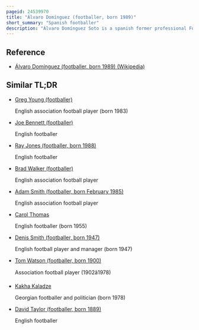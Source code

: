 ```yaml
---
pageid: 24539970
title: "Álvaro Domínguez (footballer, born 1989)"
short_summary: "Spanish footballer"
description: "Álvaro Domínguez Soto is a spanish former professional Footballer who played as a Centre back and left back during the Course of his Career."
---
```


## Reference

- [Álvaro Domínguez (footballer, born 1989) (Wikipedia)](https://en.wikipedia.org/?curid=24539970)

## Similar TL;DR

- [Greg Young (footballer)](/tldr/en/greg-young-footballer)

  English association football player (born 1983)

- [Joe Bennett (footballer)](/tldr/en/joe-bennett-footballer)

  English footballer

- [Ray Jones (footballer, born 1988)](/tldr/en/ray-jones-footballer-born-1988)

  English footballer

- [Brad Walker (footballer)](/tldr/en/brad-walker-footballer)

  English association football player

- [Adam Smith (footballer, born February 1985)](/tldr/en/adam-smith-footballer-born-february-1985)

  English association football player

- [Carol Thomas](/tldr/en/carol-thomas)

  English footballer (born 1955)

- [Denis Smith (footballer, born 1947)](/tldr/en/denis-smith-footballer-born-1947)

  English football player and manager (born 1947)

- [Tom Watson (footballer, born 1900)](/tldr/en/tom-watson-footballer-born-1900)

  Association football player (1902â1978)

- [Kakha Kaladze](/tldr/en/kakha-kaladze)

  Georgian footballer and politician (born 1978)

- [David Taylor (footballer, born 1889)](/tldr/en/david-taylor-footballer-born-1889)

  English footballer
